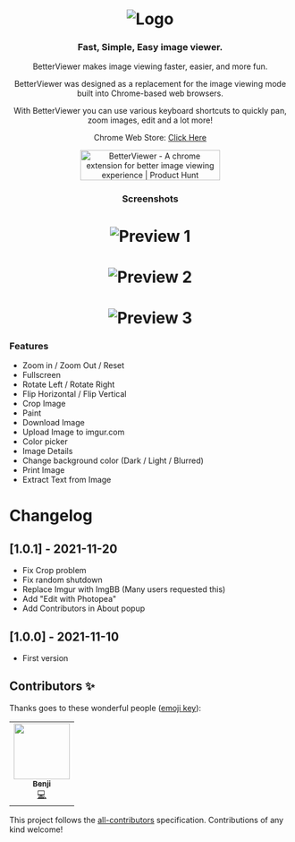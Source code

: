 <h1 align="center">
    <img src="https://user-images.githubusercontent.com/12462188/141027406-7d2fecc5-0a4c-4389-adac-5cf9f7f317f3.png" alt="Logo">
</h1>

<h3 align="center">
    Fast, Simple, Easy image viewer.
</h3>

<p align="center">BetterViewer makes image viewing faster, easier, and more fun.</p>

<p align="center">BetterViewer was designed as a replacement for the image viewing mode built into Chrome-based web browsers.</p>

<p align="center">With BetterViewer you can use various keyboard shortcuts to quickly pan, zoom images, edit and a lot more!</p>

<p align="center">
    Chrome Web Store: <a href="https://chrome.google.com/webstore/detail/betterviewer/llcpfkbjgkpmapiidpnohffjmmnhpmpb">Click Here</a>
</p>

<p align="center">
    <a href="https://www.producthunt.com/posts/betterviewer?utm_source=badge-featured&utm_medium=badge&utm_souce=badge-betterviewer" target="_blank"><img src="https://api.producthunt.com/widgets/embed-image/v1/featured.svg?post_id=319881&theme=light" alt="BetterViewer - A chrome extension for better image viewing experience | Product Hunt" style="width: 250px; height: 54px;" width="250" height="54" /></a>
</p>

<h3 align="center">
   Screenshots
</h3>

<h1 align="center">
    <img src="https://user-images.githubusercontent.com/12462188/141027643-e478175a-6c4f-41ec-b9dd-c0c8b754f703.png" alt="Preview 1">
</h1>

<h1 align="center">
    <img src="https://user-images.githubusercontent.com/12462188/141027869-8c955f5b-241b-4155-811c-4fde4f456fa6.png" alt="Preview 2">
</h1>

<h1 align="center">
  <img src="https://user-images.githubusercontent.com/12462188/141028090-4edbe30e-284a-4ce4-b1fc-e2a41f6f7bdf.png" alt="Preview 3">
</h1>

### Features

- Zoom in / Zoom Out / Reset
- Fullscreen
- Rotate Left / Rotate Right
- Flip Horizontal / Flip Vertical
- Crop Image
- Paint
- Download Image
- Upload Image to imgur.com
- Color picker
- Image Details
- Change background color (Dark / Light / Blurred)
- Print Image
- Extract Text from Image

# Changelog
## [1.0.1] - 2021-11-20
- Fix Crop problem
- Fix random shutdown
- Replace Imgur with ImgBB (Many users requested this)
- Add "Edit with Photopea"
- Add Contributors in About popup 
## [1.0.0] - 2021-11-10
- First version

## Contributors ✨

Thanks goes to these wonderful people ([emoji key](https://allcontributors.org/docs/en/emoji-key)):

<!-- ALL-CONTRIBUTORS-LIST:START - Do not remove or modify this section -->
<!-- prettier-ignore-start -->
<!-- markdownlint-disable -->
<table>
  <tr>
    <td align="center"><a href="https://github.com/bbbenji"><img src="https://avatars.githubusercontent.com/u/1678118?v=4?s=100" width="100px;" alt=""/><br /><sub><b>Benji</b></sub></a><br /><a href="https://github.com/Ademking/BetterViewer/commits?author=bbbenji" title="Code">💻</a></td>
  </tr>
</table>

<!-- markdownlint-restore -->
<!-- prettier-ignore-end -->

<!-- ALL-CONTRIBUTORS-LIST:END -->

This project follows the [all-contributors](https://github.com/all-contributors/all-contributors) specification. Contributions of any kind welcome!
